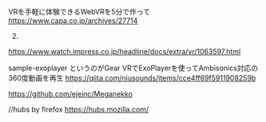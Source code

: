 VRを手軽に体験できるWebVRを5分で作って
https://www.capa.co.jp/archives/27714

2.
https://www.watch.impress.co.jp/headline/docs/extra/vr/1063597.html



 sample-exoplayer というのがGear VRでExoPlayerを使ってAmbisonics対応の360度動画を再生
 https://qiita.com/niusounds/items/cce4ff69f5911908259b
 
 https://github.com/ejeinc/Meganekko
 
 //hubs by firefox
 https://hubs.mozilla.com/
